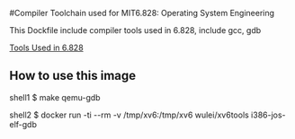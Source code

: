 #Compiler Toolchain used for MIT6.828: Operating System Engineering

This Dockfile include compiler tools used in 6.828, include gcc, gdb

[Tools Used in 6.828](http://pdos.csail.mit.edu/6.828/2014/tools.html) 


## How to use this image

shell1 $ make qemu-gdb

shell2 $ docker run -ti --rm  -v /tmp/xv6:/tmp/xv6 wulei/xv6tools i386-jos-elf-gdb



